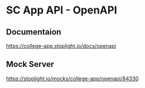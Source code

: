 # SC App API - OpenAPI

## Documentaion

https://college-app.stoplight.io/docs/openapi

## Mock Server

https://stoplight.io/mocks/college-app/openapi/84330

